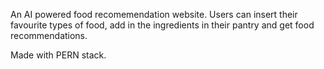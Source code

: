 An AI powered food recomemendation website. Users can insert their favourite types of food, add in the ingredients in their pantry and get food recommendations.

Made with PERN stack.

